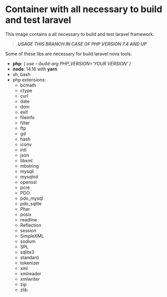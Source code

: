 # Container with all necessary to build and test laravel

This image contains a all necessary to build and test laravel framework.

> ***USAGE THIS BRANCH IN CASE OF PHP VERSION 7.4 AND UP***

Some of these libs are necessary for build laravel nova tools.

- **php**: *( use --build-arg PHP_VERSION='YOUR VERSION' )*
- **node**: 14.16 with **yarn**
- sh, bash
- php extensions:
  - bcmath
  - ctype
  - curl
  - date
  - dom
  - exif
  - fileinfo
  - filter
  - ftp
  - gd
  - hash
  - iconv
  - intl
  - json
  - libxml
  - mbstring
  - mysqli
  - mysqlnd
  - openssl
  - pcre
  - PDO
  - pdo_mysql
  - pdo_sqlite
  - Phar
  - posix
  - readline
  - Reflection
  - session
  - SimpleXML
  - sodium
  - SPL
  - sqlite3
  - standard
  - tokenizer
  - xml
  - xmlreader
  - xmlwriter
  - zip
  - zlib
